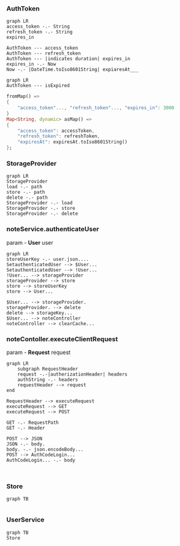 
### AuthToken
```mermaid
graph LR
access_token -.- String
refresh_token -.- String
expires_in

AuthToken --- access_token
AuthToken --- refresh_token
AuthToken --- |indicates duration| expires_in
expires_in -.- Now
Now -.- |DateTime.toIso8601String| expiaresAt___
```
```mermaid
graph LR
AuthToken --- isExpired
```
```dart
fromMap() =>
{
	"access_token"..., "refresh_token"..., "expires_in": 3000
}
Map<String, dynamic> asMap() =>  
{  
	"access_token": accessToken,  
	"refresh_token": refreshToken,  
	"expiresAt": expiresAt.toIso8601String()  
};
```

### StorageProvider
 ```mermaid
graph LR
StorageProvider
load -.- path
store -.- path
delete -.- path
StorageProvider -.- load
StorageProvider -.- store
StorageProvider -.- delete

```

### noteService.authenticateUser
param - **User** user
```mermaid
graph LR
storeUserKey -.- user.json....
SetauthenticatedUser --> $User...
SetauthenticatedUser --> !User...
!User... --> storageProvider
storageProvider --> store
store --> storeUserKey
store --> User...

$User... --> storageProvider.
storageProvider. --> delete
delete --> storageKey...
$User... --> noteController
noteController --> clearCache...
```

### noteContoller.executeClientRequest
param - **Request** request
```mermaid
graph LR
	subgraph RequestHeader
	request -.-|autherizationHeader| headers
	authString -.- headers
	requestHeader --> request
end

RequestHeader --> executeRequest  
executeRequest --> GET
executeRequest --> POST

GET -.- RequestPath
GET -.- Header

POST --> JSON
JSON -.- body.
body. -.- json.encodeBody...
POST --> AuthCodeLogin...
AuthCodeLogin... -.- body



```




### Store
```mermaid
graph TB


```


### UserService
```mermaid
graph TB
Store


```








































<!--stackedit_data:
eyJoaXN0b3J5IjpbNjMyMDcwNjkzLDExMzU4MjExMzIsLTc0OD
M1NDQxLC0xMTkwMDIwMDY2LC0xMTQ4OTkwMjM3LC04NDkzMzE3
NzgsMjA0MDI5NzYyMl19
-->